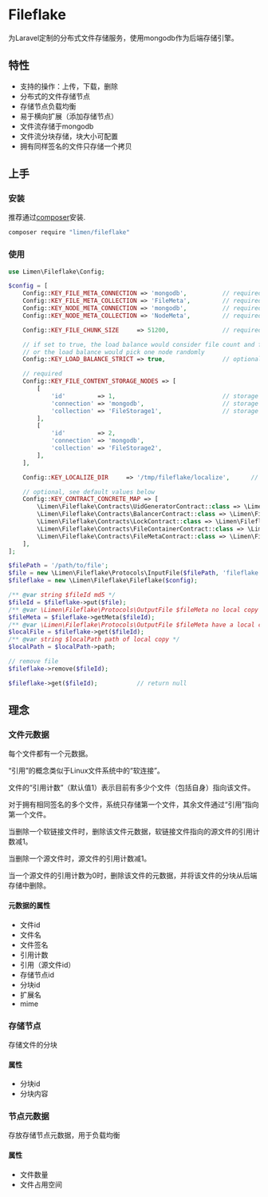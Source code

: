# Fileflake

为Laravel定制的分布式文件存储服务，使用mongodb作为后端存储引擎。

## 特性
+ 支持的操作：上传，下载，删除
+ 分布式的文件存储节点
+ 存储节点负载均衡
+ 易于横向扩展（添加存储节点）
+ 文件流存储于mongodb
+ 文件流分块存储，块大小可配置
+ 拥有同样签名的文件只存储一个拷贝

## 上手

### 安装

推荐通过[composer](https://getcomposer.org/ "")安装.

```bash
composer require "limen/fileflake"
```

### 使用

```php
use Limen\Fileflake\Config;

$config = [
    Config::KEY_FILE_META_CONNECTION => 'mongodb',          // required, file meta connection
    Config::KEY_FILE_META_COLLECTION => 'FileMeta',         // required, file meta collection
    Config::KEY_NODE_META_CONNECTION => 'mongodb',          // required, node meta connection
    Config::KEY_NODE_META_COLLECTION => 'NodeMeta',         // required, node meta collection

    Config::KEY_FILE_CHUNK_SIZE     => 51200,               // required, chunk size in byte

    // if set to true, the load balance would consider file count and file volume of each storage node,
    // or the load balance would pick one node randomly
    Config::KEY_LOAD_BALANCE_STRICT => true,                // optional, default value is false

    // required
    Config::KEY_FILE_CONTENT_STORAGE_NODES => [
        [
            'id'         => 1,                              // storage node id, should be unique and unmodifiable
            'connection' => 'mongodb',                      // storage node connection
            'collection' => 'FileStorage1',                 // storage node collection
        ],
        [
            'id'         => 2,
            'connection' => 'mongodb',
            'collection' => 'FileStorage2',
        ],
    ],

    Config::KEY_LOCALIZE_DIR     => '/tmp/fileflake/localize',      // required, the temp local files stored in this directory

    // optional, see default values below
    Config::KEY_CONTRACT_CONCRETE_MAP => [
        \Limen\Fileflake\Contracts\UidGeneratorContract::class => \Limen\Fileflake\Support\UidGenerator::class,
        \Limen\Fileflake\Contracts\BalancerContract::class => \Limen\Fileflake\LoadBalancer::class,
        \Limen\Fileflake\Contracts\LockContract::class => \Limen\Fileflake\Lock\RedLock::class,
        \Limen\Fileflake\Contracts\FileContainerContract::class => \Limen\Fileflake\FileContainer::class,
        \Limen\Fileflake\Contracts\FileMetaContract::class => \Limen\Fileflake\Storage\FileMetaStorage::class,
    ],
];

$filePath = '/path/to/file';
$file = new \Limen\Fileflake\Protocols\InputFile($filePath, 'fileflake.png', filesize($filePath), 'png', 'image/png');
$fileflake = new \Limen\Fileflake\Fileflake($config);

/** @var string $fileId md5 */
$fileId = $fileflake->put($file);
/** @var \Limen\Fileflake\Protocols\OutputFile $fileMeta no local copy */
$fileMeta = $fileflake->getMeta($fileId);
/** @var \Limen\Fileflake\Protocols\OutputFile $fileMeta have a local copy */
$localFile = $fileflake->get($fileId);
/** @var string $localPath path of local copy */
$localPath = $localPath->path;

// remove file
$fileflake->remove($fileId);

$fileflake->get($fileId);           // return null
```

## 理念

### 文件元数据

每个文件都有一个元数据。

“引用”的概念类似于Linux文件系统中的“软连接”。

文件的“引用计数”（默认值1）表示目前有多少个文件（包括自身）指向该文件。

对于拥有相同签名的多个文件，系统只存储第一个文件，其余文件通过“引用”指向第一个文件。

当删除一个软链接文件时，删除该文件元数据，软链接文件指向的源文件的引用计数减1。

当删除一个源文件时，源文件的引用计数减1。

当一个源文件的引用计数为0时，删除该文件的元数据，并将该文件的分块从后端存储中删除。

#### 元数据的属性

+ 文件id
+ 文件名
+ 文件签名
+ 引用计数
+ 引用（源文件id）
+ 存储节点id
+ 分块id
+ 扩展名
+ mime

### 存储节点

存储文件的分块

#### 属性

+ 分块id
+ 分块内容

### 节点元数据

存放存储节点元数据，用于负载均衡

#### 属性

+ 文件数量
+ 文件占用空间
